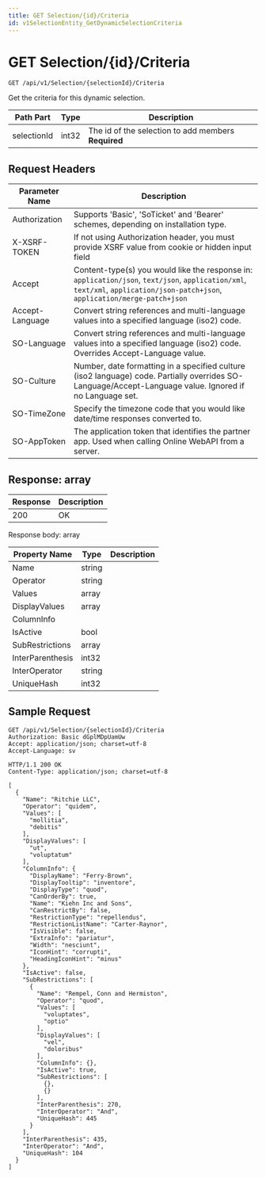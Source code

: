 ```yaml
---
title: GET Selection/{id}/Criteria
id: v1SelectionEntity_GetDynamicSelectionCriteria
---
```


# GET Selection/{id}/Criteria

```http
GET /api/v1/Selection/{selectionId}/Criteria
```

Get the criteria for this dynamic selection.






| Path Part | Type | Description |
|-----------|------|-------------|
| selectionId | int32 | The id of the selection to add members **Required** |



## Request Headers

| Parameter Name | Description |
|----------------|-------------|
| Authorization  | Supports 'Basic', 'SoTicket' and 'Bearer' schemes, depending on installation type. |
| X-XSRF-TOKEN   | If not using Authorization header, you must provide XSRF value from cookie or hidden input field |
| Accept         | Content-type(s) you would like the response in: `application/json`, `text/json`, `application/xml`, `text/xml`, `application/json-patch+json`, `application/merge-patch+json` |
| Accept-Language | Convert string references and multi-language values into a specified language (iso2) code. |
| SO-Language | Convert string references and multi-language values into a specified language (iso2) code. Overrides Accept-Language value. |
| SO-Culture | Number, date formatting in a specified culture (iso2 language) code. Partially overrides SO-Language/Accept-Language value. Ignored if no Language set. |
| SO-TimeZone | Specify the timezone code that you would like date/time responses converted to. |
| SO-AppToken | The application token that identifies the partner app. Used when calling Online WebAPI from a server. |


## Response: array



| Response | Description |
|----------------|-------------|
| 200 | OK |

Response body: array

| Property Name | Type |  Description |
|----------------|------|--------------|
| Name | string |  |
| Operator | string |  |
| Values | array |  |
| DisplayValues | array |  |
| ColumnInfo |  |  |
| IsActive | bool |  |
| SubRestrictions | array |  |
| InterParenthesis | int32 |  |
| InterOperator | string |  |
| UniqueHash | int32 |  |

## Sample Request

```http!
GET /api/v1/Selection/{selectionId}/Criteria
Authorization: Basic dGplMDpUamUw
Accept: application/json; charset=utf-8
Accept-Language: sv
```

```http_
HTTP/1.1 200 OK
Content-Type: application/json; charset=utf-8

[
  {
    "Name": "Ritchie LLC",
    "Operator": "quidem",
    "Values": [
      "mollitia",
      "debitis"
    ],
    "DisplayValues": [
      "ut",
      "voluptatum"
    ],
    "ColumnInfo": {
      "DisplayName": "Ferry-Brown",
      "DisplayTooltip": "inventore",
      "DisplayType": "quod",
      "CanOrderBy": true,
      "Name": "Kiehn Inc and Sons",
      "CanRestrictBy": false,
      "RestrictionType": "repellendus",
      "RestrictionListName": "Carter-Raynor",
      "IsVisible": false,
      "ExtraInfo": "pariatur",
      "Width": "nesciunt",
      "IconHint": "corrupti",
      "HeadingIconHint": "minus"
    },
    "IsActive": false,
    "SubRestrictions": [
      {
        "Name": "Rempel, Conn and Hermiston",
        "Operator": "quod",
        "Values": [
          "voluptates",
          "optio"
        ],
        "DisplayValues": [
          "vel",
          "doloribus"
        ],
        "ColumnInfo": {},
        "IsActive": true,
        "SubRestrictions": [
          {},
          {}
        ],
        "InterParenthesis": 270,
        "InterOperator": "And",
        "UniqueHash": 445
      }
    ],
    "InterParenthesis": 435,
    "InterOperator": "And",
    "UniqueHash": 104
  }
]
```